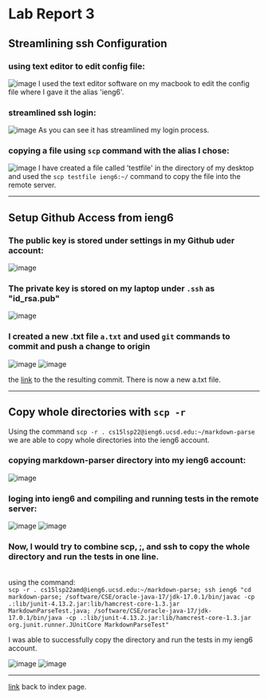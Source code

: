 # Lab Report 3

## Streamlining ssh Configuration

### using text editor to edit config file:
![image](https://user-images.githubusercontent.com/103202818/166837800-1ed6f561-af84-48e1-9bc8-ebb8dcb74e7d.png)
I used the text editor software on my macbook to edit the config file where I gave it the alias 'ieng6'.

### streamlined ssh login:
![image](https://user-images.githubusercontent.com/103202818/166835623-d7af7003-44e3-487e-a605-0d23a8d4e4a3.png)
As you can see it has streamlined my login process.

### copying a file using `scp` command with the alias I chose:
![image](https://user-images.githubusercontent.com/103202818/166846045-8d09913d-6736-47e6-8cf7-185853e2b3a1.png)
I have created a file called 'testfile' in the directory of my desktop and used the `scp testfile ieng6:~/` command to copy the file into the remote server. 

***

## Setup Github Access from ieng6

### The public key is stored under settings in my Github uder account: 
![image](https://user-images.githubusercontent.com/103202818/167040723-baed5706-864e-4c1f-a2e6-ffbd5db148f5.png)

### The private key is stored on my laptop under `.ssh` as "id_rsa.pub"
![image](https://user-images.githubusercontent.com/103202818/167040843-8a87b6f3-1be2-4d45-99f9-3faef5402614.png)

### I created a new .txt file `a.txt` and used `git` commands to commit and push a change to origin
![image](https://user-images.githubusercontent.com/103202818/167040938-f81ff4a3-52ca-45f6-9c3a-8bf51c02dec4.png)
![image](https://user-images.githubusercontent.com/103202818/167040945-3cfb6f1d-6f5a-4a2a-a4b1-d5dc3191d4bb.png)

the [link](https://github.com/jadechng/test) to the the resulting commit. There is now a new a.txt file.

***

## Copy whole directories with `scp -r`
Using the command `scp -r . cs15lsp22@ieng6.ucsd.edu:~/markdown-parse` we are able to copy whole directories into the ieng6 account.

### copying markdown-parser directory into my ieng6 account:
![image](https://user-images.githubusercontent.com/103202818/167029404-7c5efef3-24eb-49f4-9b3f-ec328347a5e9.png)


### loging into ieng6 and compiling and running tests in the remote server:
![image](https://user-images.githubusercontent.com/103202818/167029412-c7673d3c-6654-4fc4-abda-02e093dd6340.png)
![image](https://user-images.githubusercontent.com/103202818/167029416-bdf5deef-d23f-4553-b6cd-74308f2307d1.png)


### Now, I would try to combine scp, ;, and ssh to copy the whole directory and run the tests in one line.
\
using the command:\
`scp -r . cs15lsp22amd@ieng6.ucsd.edu:~/markdown-parse; ssh ieng6 "cd markdown-parse; /software/CSE/oracle-java-17/jdk-17.0.1/bin/javac -cp .:lib/junit-4.13.2.jar:lib/hamcrest-core-1.3.jar MarkdownParseTest.java; /software/CSE/oracle-java-17/jdk-17.0.1/bin/java -cp .:lib/junit-4.13.2.jar:lib/hamcrest-core-1.3.jar org.junit.runner.JUnitCore MarkdownParseTest"` 

I was able to successfully copy the directory and run the tests in my ieng6 account. 

![image](https://user-images.githubusercontent.com/103202818/167043944-d515b335-7c36-4723-be52-1b76dffe2192.png)
![image](https://user-images.githubusercontent.com/103202818/167043966-84a89818-82b9-4a8d-adaf-9723a9d32c4d.png)

***
[link](index.md) back to index page. 


